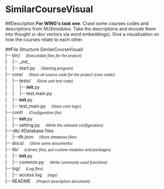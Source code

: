 # SimilarCourseVisual
##Description
**For WING's task one**. Crawl some courses codes and descriptions from *NUSmodules*.  Take the descriptions and encode them into thought or doc vectors via word embeddings).  Give a visualization on how the courses relate to each other. 

##File Structure
SimilarCourseVisual/   
|-- bin/　 <small>*(Executable files for the project)*</small>  
|　 |-- \__init__  
|　 |-- start.py　 <small>*(Starting program)*</small>     
|-- core/　 <small>*(Store all source code for the project (core code))*</small>   
|　 |-- tests/　 <small>*(Store unit test code)*</small>     
|　 |　 |-- __init__.py   
|　 |　 |-- test.main.py     
|　 |-- __init__.py     
|　 |-- test_main.py　 <small>*(Store core logic)*</small>       
|-- conf/　 <small>*(Configuration file)*</small>     
|　 |-- __init__.py     
|　 |-- setting.py　 <small>*(Write the relevant configuration)*</small>       
|---db/    #Database files     
|　 |--db.json　 <small>*(Store database files)*</small>       
|-- docs/　 <small>*(Store some documents)*</small>       
|-- lib/　 <small>*(Library files, put custom modules and packages)*</small>       
|　 |-- __init__.py     
|　 |-- common.py　 <small>*(Write commonly used functions)*</small>       
|-- log/　 <small>*(Log files)*</small>       
|　 |-- access.log　 <small>*(logs)*</small>       
|-- README　 <small>*(Project description document)*</small>       